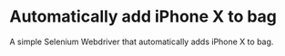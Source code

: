 # Automatically add iPhone X to bag
A simple Selenium Webdriver that automatically adds iPhone X to bag.
